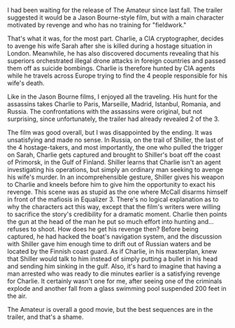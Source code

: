 I had been waiting for the release of The Amateur since last fall. The trailer suggested it would be a Jason Bourne-style film, but with a main character motivated by revenge and who has no training for "fieldwork."

That's what it was, for the most part. Charlie, a CIA cryptographer, decides to avenge his wife Sarah after she is killed during a hostage situation in London. Meanwhile, he has also discovered documents revealing that his superiors orchestrated illegal drone attacks in foreign countries and passed them off as suicide bombings. Charlie is therefore hunted by CIA agents while he travels across Europe trying to find the 4 people responsible for his wife's death.

Like in the Jason Bourne films, I enjoyed all the traveling. His hunt for the assassins takes Charlie to Paris, Marseille, Madrid, Istanbul, Romania, and Russia. The confrontations with the assassins were original, but not surprising, since unfortunately, the trailer had already revealed 2 of the 3.

The film was good overall, but I was disappointed by the ending. It was unsatisfying and made no sense.
In Russia, on the trail of Shiller, the last of the 4 hostage-takers, and most importantly, the one who pulled the trigger on Sarah, Charlie gets captured and brought to Shiller's boat off the coast of Primorsk, in the Gulf of Finland. Shiller learns that Charlie isn't an agent investigating his operations, but simply an ordinary man seeking to avenge his wife's murder. In an incomprehensible gesture, Shiller gives his weapon to Charlie and kneels before him to give him the opportunity to exact his revenge. This scene was as stupid as the one where McCall disarms himself in front of the mafiosis in Equalizer 3. There's no logical explanation as to why the characters act this way, except that the film's writers were willing to sacrifice the story's credibility for a dramatic moment.
Charlie then points the gun at the head of the man he put so much effort into hunting and... refuses to shoot. How does he get his revenge then? Before being captured, he had hacked the boat's navigation system, and the discussion with Shiller gave him enough time to drift out of Russian waters and be located by the Finnish coast guard. As if Charlie, in his masterplan, knew that Shiller would talk to him instead of simply putting a bullet in his head and sending him sinking in the gulf. Also, it's hard to imagine that having a man arrested who was ready to die minutes earlier is a satisfying revenge for Charlie. It certainly wasn't one for me, after seeing one of the criminals explode and another fall from a glass swimming pool suspended 200 feet in the air.

The Amateur is overall a good movie, but the best sequences are in the trailer, and that's a shame.
